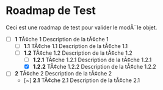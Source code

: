 ﻿# Roadmap de Test

Ceci est une roadmap de test pour valider le modÃ¨le objet.

- [ ] **1** TÃ¢che 1
  Description de la tÃ¢che 1
  - [ ] **1.1** TÃ¢che 1.1
    Description de la tÃ¢che 1.1
  - [ ] **1.2** TÃ¢che 1.2
    Description de la tÃ¢che 1.2
    - [ ] **1.2.1** TÃ¢che 1.2.1
      Description de la tÃ¢che 1.2.1
    - [x] **1.2.2** TÃ¢che 1.2.2
      Description de la tÃ¢che 1.2.2
- [ ] **2** TÃ¢che 2
  Description de la tÃ¢che 2
  - [~] **2.1** TÃ¢che 2.1
    Description de la tÃ¢che 2.1

